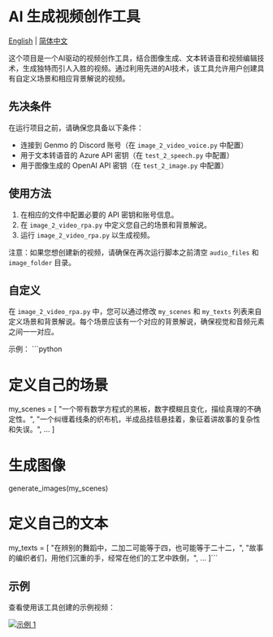 # AI 生成视频创作工具

[English](README.md) | [简体中文](README_zh-CN.md)

这个项目是一个AI驱动的视频创作工具，结合图像生成、文本转语音和视频编辑技术，生成独特而引人入胜的视频。通过利用先进的AI技术，该工具允许用户创建具有自定义场景和相应背景解说的视频。

## 先决条件

在运行项目之前，请确保您具备以下条件：

- 连接到 Genmo 的 Discord 账号（在 `image_2_video_voice.py` 中配置）
- 用于文本转语音的 Azure API 密钥（在 `test_2_speech.py` 中配置）
- 用于图像生成的 OpenAI API 密钥（在 `test_2_image.py` 中配置）

## 使用方法

1. 在相应的文件中配置必要的 API 密钥和账号信息。
2. 在 `image_2_video_rpa.py` 中定义您自己的场景和背景解说。
3. 运行 `image_2_video_rpa.py` 以生成视频。

注意：如果您想创建新的视频，请确保在再次运行脚本之前清空 `audio_files` 和 `image_folder` 目录。

## 自定义

在 `image_2_video_rpa.py` 中，您可以通过修改 `my_scenes` 和 `my_texts` 列表来自定义场景和背景解说。每个场景应该有一个对应的背景解说，确保视觉和音频元素之间一一对应。

示例：
​```python
# 定义自己的场景
my_scenes = [
   "一个带有数学方程式的黑板，数字模糊且变化，描绘真理的不确定性。",
   "一个纠缠着线条的织布机，半成品挂毯悬挂着，象征着讲故事的复杂性和失误。",
   ...
]
# 生成图像
generate_images(my_scenes)

# 定义自己的文本
my_texts = [
   "在辨别的舞蹈中，二加二可能等于四，也可能等于二十二，",
   "故事的编织者们，用他们沉重的手，经常在他们的工艺中跌倒，",
   ...
]
​```

## 示例

查看使用该工具创建的示例视频：

[![示例 1](https://i.ytimg.com/vi/zwETWcPaTog/maxresdefault.jpg)](https://www.youtube.com/watch?v=zwETWcPaTog "示例 1")